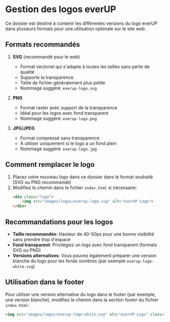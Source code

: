 # Gestion des logos everUP

Ce dossier est destiné à contenir les différentes versions du logo everUP dans plusieurs formats pour une utilisation optimale sur le site web.

## Formats recommandés

1. **SVG** (recommandé pour le web)
   - Format vectoriel qui s'adapte à toutes les tailles sans perte de qualité
   - Supporte la transparence
   - Taille de fichier généralement plus petite
   - Nommage suggéré: `everup-logo.svg`

2. **PNG**
   - Format raster avec support de la transparence
   - Idéal pour les logos avec fond transparent
   - Nommage suggéré: `everup-logo.png`

3. **JPG/JPEG**
   - Format compressé sans transparence
   - À utiliser uniquement si le logo a un fond plein
   - Nommage suggéré: `everup-logo.jpg`

## Comment remplacer le logo

1. Placez votre nouveau logo dans ce dossier dans le format souhaité (SVG ou PNG recommandé)
2. Modifiez le chemin dans le fichier `index.html` si nécessaire:
   ```html
   <div class="logo">
       <img src="images/logos/everup-logo.svg" alt="everUP Logo">
   </div>
   ```

## Recommandations pour les logos

- **Taille recommandée**: Hauteur de 40-50px pour une bonne visibilité sans prendre trop d'espace
- **Fond transparent**: Privilégiez un logo avec fond transparent (formats SVG ou PNG)
- **Versions alternatives**: Vous pouvez également préparer une version blanche du logo pour les fonds sombres (par exemple `everup-logo-white.svg`)

## Utilisation dans le footer

Pour utiliser une version alternative du logo dans le footer (par exemple, une version blanche), modifiez le chemin dans la section footer du fichier `index.html`:

```html
<img src="images/logos/everup-logo-white.svg" alt="everUP Logo" class="footer-logo">
```
